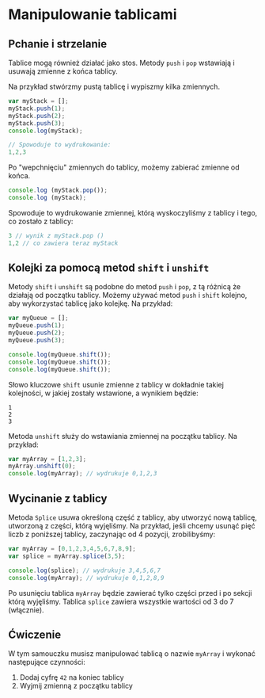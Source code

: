 # Manipulowanie tablicami
## Pchanie i strzelanie
Tablice mogą również działać jako stos. Metody `push` i `pop` wstawiają i usuwają zmienne z końca tablicy.

Na przykład stwórzmy pustą tablicę i wypiszmy kilka zmiennych.

```js
var myStack = [];
myStack.push(1);
myStack.push(2);
myStack.push(3);
console.log(myStack);

// Spowoduje to wydrukowanie:
1,2,3
```

Po "wepchnięciu" zmiennych do tablicy, możemy zabierać zmienne od końca.

```js
console.log (myStack.pop());
console.log (myStack);
```

Spowoduje to wydrukowanie zmiennej, którą wyskoczyliśmy z tablicy i tego, co zostało z tablicy:

```js
3 // wynik z myStack.pop ()
1,2 // co zawiera teraz myStack
```



## Kolejki za pomocą metod `shift` i `unshift`
Metody `shift` i `unshift` są podobne do metod `push` i `pop`, z tą różnicą że działają od początku tablicy. Możemy używać metod `push` i `shift` kolejno, aby wykorzystać tablicę jako kolejkę. Na przykład:

```js
var myQueue = [];
myQueue.push(1);
myQueue.push(2);
myQueue.push(3);

console.log(myQueue.shift());
console.log(myQueue.shift());
console.log(myQueue.shift());
```

Słowo kluczowe `shift` usunie zmienne z tablicy w dokładnie takiej kolejności, w jakiej zostały wstawione, a wynikiem będzie:

```
1
2
3
```

Metoda `unshift` służy do wstawiania zmiennej na początku tablicy. Na przykład:

```js
var myArray = [1,2,3];
myArray.unshift(0);
console.log(myArray); // wydrukuje 0,1,2,3
```



## Wycinanie z tablicy
Metoda `Splice`  usuwa określoną część z tablicy, aby utworzyć nową tablicę, utworzoną z części, którą wyjęliśmy. Na przykład, jeśli chcemy usunąć pięć liczb z poniższej tablicy, zaczynając od 4 pozycji, zrobilibyśmy:

```js
var myArray = [0,1,2,3,4,5,6,7,8,9];
var splice = myArray.splice(3,5);

console.log(splice); // wydrukuje 3,4,5,6,7
console.log(myArray); // wydrukuje 0,1,2,8,9
```



Po usunięciu tablica `myArray` będzie zawierać tylko części przed i po sekcji którą wyjęliśmy. Tablica `splice` zawiera wszystkie wartości od 3 do 7 (włącznie).

## Ćwiczenie
W tym samouczku musisz manipulować tablicą o nazwie `myArray` i wykonać następujące czynności:

1. Dodaj cyfrę `42` na koniec tablicy
2. Wyjmij zmienną z początku tablicy